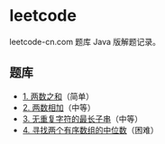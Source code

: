 # leetcode
leetcode-cn.com 题库 Java 版解题记录。

## 题库

- [1. 两数之和](src/main/java/com/sherlocky/leetcode/solution/TwoSum.java)（简单）
- [2. 两数相加](src/main/java/com/sherlocky/leetcode/solution/AddTwoNumbers.java)（中等）
- [3. 无重复字符的最长子串](src/main/java/com/sherlocky/leetcode/solution/LongestSubstringWithoutRepeatingCharacters.java)（中等）
- [4. 寻找两个有序数组的中位数](src/main/java/com/sherlocky/leetcode/solution/MedianOfTwoSortedArrays.java)（困难）


